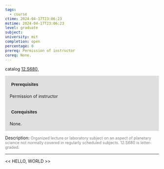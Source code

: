```yaml
---
tags:
  - course
ctime: 2024-04-17T23:06:23
mstime: 2024-04-17T23:06:23
level: graduate
subject: 
university: mit
completion: open
percentage: 0
prereq: Permission of instructor
coreq: None.
---
```


catalog [12.S680,](http://student.mit.edu/catalog/m12c.html#12.S681)

<span style="display: block; padding: 15px; background-color: rgb(100, 100, 100, 0.2);"><font id="m_prereq883_0" style="display: block; font-family: Arial, sans-serif; font-weight: bold; padding: 5px">Prerequisites</font><br><span id="prereq883_0">Permission of instructor</span></span>
<span style="display: block; padding: 15px; background-color: rgb(100, 100, 100, 0.2);"><font id="m_coreq883_0" style="display: block; font-family: Arial, sans-serif; font-weight: bold; padding: 5px">Corequisites</font><br><span id="coreq883_0">None.</span></span>

<font style="">Description:</font>
<font style="color: grey; font-size: 0.8rem;">Organized lecture or laboratory subject on an aspect of planetary science not normally covered in regularly scheduled subjects. 12.S680 is letter-graded.</font>



---

<< HELLO, WORLD >>
